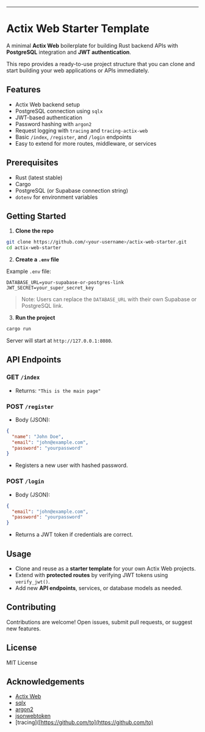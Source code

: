 ---

# Actix Web Starter Template

A minimal **Actix Web** boilerplate for building Rust backend APIs with **PostgreSQL** integration and **JWT authentication**.

This repo provides a ready-to-use project structure that you can clone and start building your web applications or APIs immediately.

## Features

* Actix Web backend setup
* PostgreSQL connection using `sqlx`
* JWT-based authentication
* Password hashing with `argon2`
* Request logging with `tracing` and `tracing-actix-web`
* Basic `/index`, `/register`, and `/login` endpoints
* Easy to extend for more routes, middleware, or services

## Prerequisites

* Rust (latest stable)
* Cargo
* PostgreSQL (or Supabase connection string)
* `dotenv` for environment variables

## Getting Started

1. **Clone the repo**

```bash
git clone https://github.com/<your-username>/actix-web-starter.git
cd actix-web-starter
```

2. **Create a `.env` file**

Example `.env` file:

```env
DATABASE_URL=your-supabase-or-postgres-link
JWT_SECRET=your_super_secret_key
```

> Note: Users can replace the `DATABASE_URL` with their own Supabase or PostgreSQL link.

3. **Run the project**

```bash
cargo run
```

Server will start at `http://127.0.0.1:8080`.

## API Endpoints

### GET `/index`

* Returns: `"This is the main page"`

### POST `/register`

* Body (JSON):

```json
{
  "name": "John Doe",
  "email": "john@example.com",
  "password": "yourpassword"
}
```

* Registers a new user with hashed password.

### POST `/login`

* Body (JSON):

```json
{
  "email": "john@example.com",
  "password": "yourpassword"
}
```

* Returns a JWT token if credentials are correct.

## Usage

* Clone and reuse as a **starter template** for your own Actix Web projects.
* Extend with **protected routes** by verifying JWT tokens using `verify_jwt()`.
* Add new **API endpoints**, services, or database models as needed.

## Contributing

Contributions are welcome! Open issues, submit pull requests, or suggest new features.

## License

MIT License

## Acknowledgements

* [Actix Web](https://actix.rs/)
* [sqlx](https://github.com/launchbadge/sqlx)
* [argon2](https://github.com/RustCrypto/password-hashes)
* [jsonwebtoken](https://github.com/Keats/jsonwebtoken)
* [tracing]([https://github.com/to](https://github.com/to)
